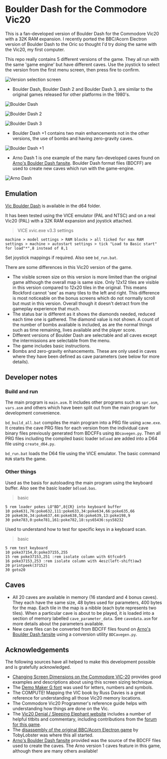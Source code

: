 # Boulder Dash for the Commodore Vic20
This is a fan-developed version of Boulder Dash for the Commodore Vic20 with a 32K RAM expansion.
I recently ported the BBC/Acorn Electron version of Boulder Dash to the Oric so thought I'd try doing the same with the Vic20, my first computer.

This repo really contains 5 different versions of the game. They all run with the same 'game engine' but have different caves. Use the joystick to select the version from the first menu screen, then press fire to confirm.

![Version selection screen](./docs/BDVer.png)

- Boulder Dash, Boulder Dash 2 and Boulder Dash 3, are similar to the original games released for other platforms in the 1980's.

![Boulder Dash](./docs/BD1.png)

![Boulder Dash 2](./docs/BD2.png)

![Boulder Dash 3](./docs/BD3.png)

- Boulder Dash +1 contains two main enhancements not in the other versions, the use of bombs and having zero-gravity caves.

![Boulder Dash +1](./docs/BDP1.png)

- Arno Dash 1 is one example of the many fan-developed caves found on [Arno's Boulder Dash fansite](https://www.boulder-dash.nl/). Boulder Dash format files (BDCFF) are used to create new caves which run with the game-engine.

![Arno Dash](./docs/AD1.png)

## Emulation
[Vic Boulder Dash](./d64/Vic20%20Boulder%20Dash.d64) is available in the d64 folder.

It has been tested using the VICE emulator (PAL and NTSC) and on a real Vic20 (PAL) with a 32K RAM expansion and joystick attached.

> VICE xvic.exe v3.3 settings
```
machine > model settings > RAM blocks > all ticked for max RAM
settings > machine > autostart settings > tick "Load to Basic start" for load"*",8 instead of 8,1
```
Set joystick mappings if required. Also see `bd_run.bat`.

There are some differences in this Vic20 version of the game.
- The visible screen size on this version is more limited than the original game although the overall map is same size. Only 12x12 tiles are visible in this version compared to 12x20 tiles in the original. This means Rockford cannot 'see' as many tiles to the left and right. This difference is most noticeable on the bonus screens which do not normally scroll but must in this version. Overall though it doesn't detract from the gameplay experience that much.
- The status bar is different as it shows the diamonds needed, reduced each time one is gathered. The diamond value is not shown. A count of the number of bombs available is included, as are the normal things such as time remaining, lives available and the player score.
- Different versions of Boulder Dash are selectable and all caves except the intermissions are selectable from the menu.
- The game includes basic instructions.
- Bombs and zero-gravity enhancements. These are only used in caves where they have been defined as cave parameters (see below for more details).

## Developer notes

### Build and run
The main program is `main.asm`. It includes other programs such as `spr.asm`, `vars.asm` and others which have been split out from the main program for development convenience.

`bd_build_all.bat` compiles the main program into a PRG file using `acme.exe`. It creates the cave PRG files for each version from the individual cave binary files previously generated from BDCFFs using `BDcavegen.py`. Then all PRG files including the compiled basic loader `bdload` are added into a D64 file using `create_d64.py`.

`bd_run.bat` loads the D64 file using the VICE emulator. The basic command `RUN` starts the game.

### Other things
Used as the basis for autoloading the main program using the keyboard buffer. Also see the basic loader `bdload.bas`.
> basic
```
5 rem loader pokes LO"BD",8{CR} into keyboard buffer
10 poke631,76:poke632,111:poke633,34:poke634,66:poke635,66
20 poke636,34:poke637,44:poke638,56:poke639,13:poke198,9
30 poke783,0:poke781,161:poke782,18:sys65436:sys58232
```

Used to understand how to test for specific keys in a keyboard scan.
> basic
```
5 rem test keyboard
10 poke37154,0:poke37155,255
15 rem poke37153,251 :rem isolate column with 6tfcxdr5
16 poke37153,253 :rem isolate column with 4esz(left-shift)aw3
20 printpeek(37152)
30 goto20
```

## Caves
- All 20 caves are available in memory (16 standard and 4 bonus caves). They each have the same size, 48 bytes used for parameters, 400 bytes for the map. Each tile in the map is a nibble (each byte represents two tiles). When a particular cave is about to be played, it is loaded into a section of memory labelled `cave_parameter_data`. See `cavedata.asm` for more details about the parameters available. 
- New cave files can be converted from BDCFF files found on [Arno's Boulder Dash fansite](https://www.boulder-dash.nl/) using a conversion utility `BDCavegen.py`.

## Acknowledgements
The following sources have all helped to make this development possible and is gratefully acknowledged.
- [Changing Screen Dimensions on the Commodore VIC-20](https://techtinkering.com/articles/changing-screen-dimensions-on-the-commodore-vic-20/) provides good examples and descriptions about using this screen sizing technique.
- The [Demo Maker G font](https://home-2002.code-cop.org/c64/font_05.html) was used for letters, numbers and symbols.
- The COMPUTE! Mapping the VIC book by Russ Davies is a great reference for understanding all those Vic20 memory locations.
- The Commodore Vic20 Programmer's reference guide helps with understanding how things are done on the Vic.
- The [Vic20 Denial / Sleeping Elephant website](https://sleepingelephant.com/) includes a number of helpful titbits and commentary, including contributions from the [forum for this game](https://sleepingelephant.com/ipw-web/bulletin/bb/viewtopic.php?t=11254).
- The [disassembly of the original BBC/Acorn Electron game](https://github.com/TobyLobster/Boulderdash) by TobyLobster was where this all started.
- [Arno's Boulder Dash fansite](https://www.boulder-dash.nl/) provided was the source of the BDCFF files used to create the caves. The Arno version 1 caves feature in this game, although there are many others available!